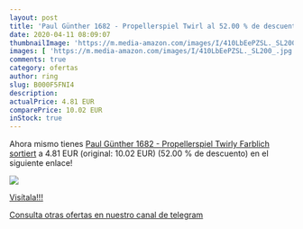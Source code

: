 ```yaml
---
layout: post
title: 'Paul Günther 1682 - Propellerspiel Twirl al 52.00 % de descuento'
date: 2020-04-11 08:09:07
thumbnailImage: 'https://m.media-amazon.com/images/I/410LbEePZSL._SL200_.jpg'
images: [ 'https://m.media-amazon.com/images/I/410LbEePZSL._SL200_.jpg' ]
comments: true
category: ofertas
author: ring
slug: B000F5FNI4
description:
actualPrice: 4.81 EUR
comparePrice: 10.02 EUR
inStock: true
---
```


Ahora mismo tienes [Paul Günther 1682 - Propellerspiel Twirly  Farblich sortiert](https://www.amazon.com/dp/B000F5FNI4/?tag=redken08-20) a 4.81 EUR (original: 10.02 EUR) (52.00 %  de descuento) en el siguiente enlace!

[![](https://m.media-amazon.com/images/I/410LbEePZSL._SL200_.jpg)](https://www.amazon.com/dp/B000F5FNI4/?tag=redken08-20)

[Visítala!!!](https://www.amazon.com/dp/B000F5FNI4/?tag=redken08-20)

[Consulta otras ofertas en nuestro canal de telegram](https://t.me/s/ofertas25)
